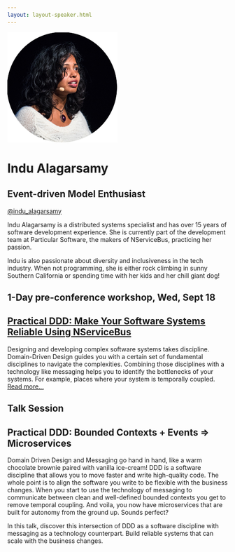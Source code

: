 ```yaml
---
layout: layout-speaker.html
---
```

<div class="container section featured-speaker">
  <div class="row">
    <div class="col-xs-12 col-sm-2 img-container">
      <img class="speaker-page-img" src="../img/speakers/Indu-Alagarsamy-ON.png">
    </div>
    <div class="col-xs-12 col-sm-10 copy-container">
        <h1 class="speaker-header">Indu Alagarsamy</h1>
      <h2 class="speaker-subtitle">Event-driven Model Enthusiast</h2>
      <p><a class="speaker-handle" href="https://twitter.com/indu_alagarsamy" target="_blank">@indu_alagarsamy</a></p>
        <p>Indu Alagarsamy is a distributed systems specialist and has over 15 years of software development experience. She is currently part of the development team at Particular Software, the makers of NServiceBus, practicing her passion.</p>
        <p>Indu is also passionate about diversity and inclusiveness in the tech industry. When not programming, she is either rock climbing in sunny Southern California or spending time with her kids and her chill giant dog!</p>
        <h2 class="speaker-subheader">1-Day pre-conference workshop, Wed, Sept 18</h2>
        <h2 class="speaker-subheader"><a href="../workshops/practical-ddd.html">Practical DDD: Make Your Software Systems Reliable Using NServiceBus</a></h2>
        <p>Designing and developing complex software systems takes discipline. Domain-Driven Design guides you with a certain set of fundamental disciplines to navigate the complexities. Combining those disciplines with a technology like messaging helps you to identify the bottlenecks of your systems. For example, places where your system is temporally coupled. <a href="../workshops/practical-ddd.html">Read more...</a></p>
        <h2 class="speaker-subheader">Talk Session</h2>
        <h2 class="speaker-subheader gold">Practical DDD: Bounded Contexts + Events => Microservices</h2>
        <p>Domain Driven Design and Messaging go hand in hand, like a warm chocolate brownie paired with vanilla ice-cream! DDD is a software discipline that allows you to move faster and write high-quality code. The whole point is to align the software you write to be flexible with the business changes. When you start to use the technology of messaging to communicate between clean and well-defined bounded contexts you get to remove temporal coupling. And voila, you now have microservices that are built for autonomy from the ground up. Sounds perfect?</p>
        <p>In this talk, discover this intersection of DDD as a software discipline with messaging as a technology counterpart. Build reliable systems that can scale with the business changes.</p>
    </div>
  </div>
</div>